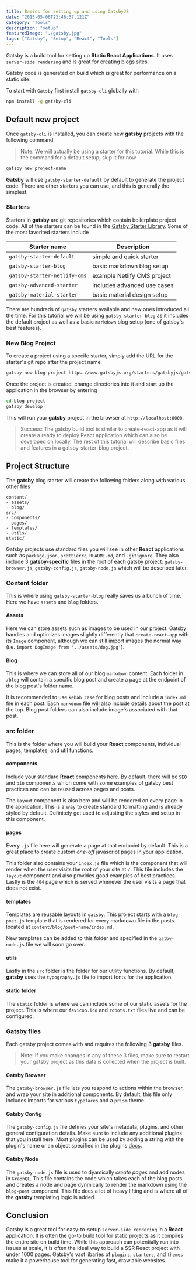 ```yaml
---
title: Basics for setting up and using GatsbyJS
date: "2015-05-06T23:46:37.121Z"
category: "Tools"
description: "setup"
featuredImage: "./gatsby.jpg"
tags: ["Gatsby", "Setup", "React", "Tools"]
---
```


Gatsby is a build tool for setting up **Static React Applications**. It uses `server-side rendering` and is great for creating blogs sites.  
    
Gatsby code is generated on build which is great for performance on a static site.  
  
To start with `Gatsby` first install `gatsby-cli` globally with

```bash
npm install -g gatsby-cli
```

## Default new project

Once `gatsby-cli` is installed, you can create new **gatsby** projects with the following command 

> Note: We will actually be using a starter for this tutorial. While this is the command for a default setup, skip it for now

```bash
gatsby new project-name
```

**Gatsby** will use `gatsby-starter-default` by default to generate the project code. There are other starters you can use, and this is generally the simplest.

### Starters

Starters in **gatsby** are git repositories which contain boilerplate project code. All of the starters can be found in the [Gatsby Starter Library](https://www.gatsbyjs.org/starters/). Some of the most favorited starters include

| Starter name                 | Description                 |
| ---------------------------- | --------------------------- |
| `gatsby-starter-default`     | simple and quick starter    |
| `gatsby-starter-blog`        | basic markdown blog setup   |
| `gatsby-starter-netlify-cms` | example Netlify CMS project |
| `gatsby-advanced-starter`    | includes advanced use cases |
| `gatsby-material-starter`    | basic material design setup |

There are hundreds of `gatsby` starters available and new ones introduced all the time. For this tutorial we will be using `gatsby-starter-blog` as it includes the default project as well as a basic `markdown` blog setup (one of gatsby's best features).

### New Blog Project

To create a project using a specifc starter, simply add the URL for the starter's git repo after the project name

```bash
gatsby new blog-project https://www.gatsbyjs.org/starters/gatsbyjs/gatsby-starter-blog/
```

Once the project is created, change directories into it and start up the application in the browser by entering

```bash
cd blog-project
gatsby develop
```

This will run your **gatsby** project in the browser at `http://localhost:8000`.

> Success: The gatsby build tool is similar to create-react-app as it will create a ready to deploy React application which can also be developed on locally. The rest of this tutorial will describe basic files and features in a gatsby-starter-blog project.

## Project Structure

The **gatsby** blog starter will create the following folders along with various other files

```
content/
- assets/
- blog/
src/
- components/
- pages/
- templates/
- utils/
static/
```

Gatsby projects use standard files you will see in other **React** applications such as `package.json`, `prettierrc`, `README.md`, and `.gitignore`. They also include 3 **gatsby-specific** files in the root of each gatsby project: `gatsby-browser.js`, `gatsby-config.js`, `gatsby-node.js` which will be described later.

### Content folder
This is where using `gatsby-starter-blog` really saves us a bunch of time. Here we have `assets` and `blog` folders.

#### Assets
Here we can store assets such as images to be used in our project. Gatsby handles and optimizes images slightly differently that `create-react-app` with its `Image` component, although we can still import images the normal way (i.e. `import DogImage from '../assets/dog.jpg'`). 

#### Blog
This is where we can store all of our blog `markdown` content. Each folder in `/blog` will contain a specific blog post and create a page at the endpoint of the blog post's folder name.
  
It is recommended to use `kebab case` for blog posts and include a `index.md` file in each post. Each `markdown` file will also include details about the post at the top. Blog post folders can also include image's associated with that post.

### src folder
This is the folder where you will build your **React** components, individual pages, templates, and util functions.

#### components
Include your standard **React** components here. By default, there will be `SEO` and `bio` components which come with some examples of gatsby best practices and can be reused across pages and posts. 
  
The `layout` component is also here and will be rendered on every page in the application. This is a way to create standard formatting and is already styled by default. Definitely get used to adjusting the styles and setup in this component.

#### pages
Every `.js` file here will generate a page at that endpoint by default. This is a great place to create custom *one-off* javascript pages in your application.

This folder also contains your `index.js` file which is the component that will render when the user visits the root of your site at `/`. This file includes the `layout` component and also provides good examples of best practices. Lastly is the `404` page which is served whenever the user visits a page that does not exist.

#### templates
Templates are reusable layouts in `gatsby`. This project starts with a `blog-post.js` template that is rendered for every markdown file in the posts located at `content/blog/post-name/index.md`. 

New templates can be added to this folder and specified in the `gatby-node.js` file we will soon go over.

#### utils
Lastly in the `src` folder is the folder for our utility functions. By default, **gatsby** uses the `typography.js` file to import fonts for the application.

#### static folder
The `static` folder is where we can include some of our static assets for the project. This is where our `favicon.ico` and `robots.txt` files live and can be configured.

### Gatsby files
Each gatsby project comes with and requires the following 3 **gatsby** files.

> Note: If you make changes in any of these 3 files, make sure to restart your gatsby project as this data is collected when the project is built.

#### Gatsby Browser
The `gatsby-browser.js` file lets you respond to actions within the browser, and wrap your site in additional components. By default, this file only includes imports for various `typefaces` and a `prism` theme.  

#### Gatsby Config
The `gatsby-config.js` file defines your site's metadata, plugins, and other general configuration details. Make sure to include any additional plugins that you install here. Most plugins can be used by adding a string with the plugin's name or an object specified in the plugins [docs](https://www.gatsbyjs.org/plugins/).

#### Gatsby Node
The `gatsby-node.js` file is used to dyamically *create pages* and add nodes in `GraphQL`. This file contains the code which takes each of the blog posts and creates a node and page dynmically to render the markdown using the `blog-post` component. This file does a lot of heavy lifting and is where all of the **gatsby** templating logic is added. 

## Conclusion
Gatsby is a great tool for easy-to-setup `server-side rendering` in a **React** application. It is often the go-to build tool for static projects as it compiles the entire site on build time. While this approach can potentially run into issues at scale, it is often the ideal way to build a SSR React project with under 1000 pages. Gatsby's vast libaries of `plugins`, `starters`, and `themes` make it a powerhouse tool for generating fast, crawlable websites.